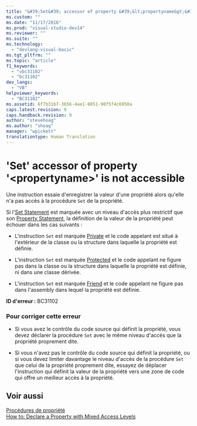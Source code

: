 ```yaml
---
title: "&#39;Set&#39; accessor of property &#39;&lt;propertyname&gt;&#39; is not accessible | Microsoft Docs"
ms.custom: ""
ms.date: "11/17/2016"
ms.prod: "visual-studio-dev14"
ms.reviewer: ""
ms.suite: ""
ms.technology: 
  - "devlang-visual-basic"
ms.tgt_pltfrm: ""
ms.topic: "article"
f1_keywords: 
  - "vbc31102"
  - "bc31102"
dev_langs: 
  - "VB"
helpviewer_keywords: 
  - "BC31102"
ms.assetid: 6f7b31b7-3656-4ae1-8851-90f5f4c6950a
caps.latest.revision: 9
caps.handback.revision: 9
author: "stevehoag"
ms.author: "shoag"
manager: "wpickett"
translationtype: Human Translation
---
```

# &#39;Set&#39; accessor of property &#39;&lt;propertyname&gt;&#39; is not accessible
Une instruction essaie d'enregistrer la valeur d'une propriété alors qu'elle n'a pas accès à la procédure `Set` de la propriété.  
  
 Si l'[Set Statement](../../../visual-basic/language-reference/statements/set-statement.md) est marquée avec un niveau d'accès plus restrictif que son [Property Statement](../../../visual-basic/language-reference/statements/property-statement.md), la définition de la valeur de la propriété peut échouer dans les cas suivants :  
  
-   L'instruction `Set` est marquée [Private](../../../visual-basic/language-reference/modifiers/private.md) et le code appelant est situé à l'extérieur de la classe ou la structure dans laquelle la propriété est définie.  
  
-   L'instruction `Set` est marquée [Protected](../../../visual-basic/language-reference/modifiers/protected.md) et le code appelant ne figure pas dans la classe ou la structure dans laquelle la propriété est définie, ni dans une classe dérivée.  
  
-   L'instruction `Set` est marquée [Friend](../../../visual-basic/language-reference/modifiers/friend.md) et le code appelant ne figure pas dans l'assembly dans lequel la propriété est définie.  
  
 **ID d'erreur :** BC31102  
  
### Pour corriger cette erreur  
  
-   Si vous avez le contrôle du code source qui définit la propriété, vous devez déclarer la procédure `Set` avec le même niveau d'accès que la propriété proprement dite.  
  
-   Si vous n'avez pas le contrôle du code source qui définit la propriété, ou si vous devez limiter davantage le niveau d'accès de la procédure `Set` que celui de la propriété proprement dite, essayez de déplacer l'instruction qui définit la valeur de la propriété vers une zone de code qui offre un meilleur accès à la propriété.  
  
## Voir aussi  
 [Procédures de propriété](../../../visual-basic/programming-guide/language-features/procedures/property-procedures.md)   
 [How to: Declare a Property with Mixed Access Levels](../../../visual-basic/programming-guide/language-features/procedures/how-to-declare-a-property-with-mixed-access-levels.md)